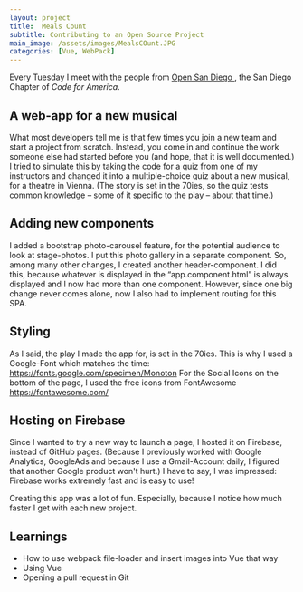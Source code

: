 ```yaml
---
layout: project
title:  Meals Count
subtitle: Contributing to an Open Source Project 
main_image: /assets/images/MealsCOunt.JPG
categories: [Vue, WebPack]
---
```

Every Tuesday I meet with the people from <a href="https://opensandiego.org/">Open San Diego </a>, the San Diego Chapter of *Code for America*. 

## A web-app for a new musical
What most developers tell me is that few times you join a new team and start a project from scratch. Instead, you come in and continue the work someone else had started before you (and hope, that it is well documented.) I tried to simulate this by taking the code for a quiz from one of my instructors and changed it into a multiple-choice quiz about a new musical, for a theatre in Vienna. (The story is set in the 70ies, so the quiz tests common knowledge – some of it specific to the play – about that time.) 

## Adding new components
I added a bootstrap photo-carousel feature, for the potential audience to look at stage-photos. I put this photo gallery in a separate component. So, among many other changes, I created another header-component. I did this, because whatever is displayed in the “app.component.html” is always displayed and I now had more than one component. However, since one big change never comes alone, now I also had to implement routing for this SPA. 

## Styling
As I said, the play I made the app for, is set in the 70ies. This is why I used a Google-Font which matches the time: <https://fonts.google.com/specimen/Monoton>
For the Social Icons on the bottom of the page, I used the free icons from FontAwesome <https://fontawesome.com/>


## Hosting on Firebase
Since I wanted to try a new way to launch a page, I hosted it on Firebase, instead of GitHub pages. (Because I previously worked with Google Analytics, GoogleAds and because I use a Gmail-Account daily, I figured that another Google product won't hurt.) I have to say, I was impressed: Firebase works extremely fast and is easy to use!


Creating this app was a lot of fun. Especially, because I notice how much faster I get with each new project.


## Learnings

*	How to use webpack file-loader and insert images into Vue that way
*	Using Vue
*	Opening a pull request in Git 





